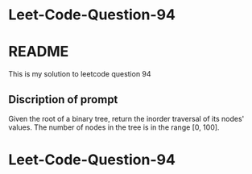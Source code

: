 # Leet-Code-Question-94
# README

This is my solution to leetcode question 94

## Discription of prompt

Given the root of a binary tree, return the inorder traversal of its nodes' values.
The number of nodes in the tree is in the range [0, 100].
# Leet-Code-Question-94
